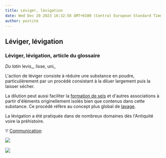 ```yaml
---
title: Léviger, lévigation
date: Wed Dec 20 2023 16:32:58 GMT+0100 (Central European Standard Time)
author: postite
---
```


## Léviger, lévigation
### Léviger, lévigation, article du glossaire
 _Du latin_ levis_, lisse, uni_

L'action de léviger consiste à réduire une substance en poudre, particulièrement par un procédé consistant à la diluer largement puis la laisser sécher.

La dilution peut aussi faciliter la [formation de sels](formationdesels.html) et d'autres associations à partir d'éléments originellement isolés bien que contenus dans cette substance. Ce procédé réfère au concept plus global de [lavage](lavage.html).

La lévigation a été pratiquée dans de nombreux domaines dès l'Antiquité voire la préhistoire.



![](images/flechebas.gif) [Communication](http://www.artrealite.com/annonceurs.htm) 

[![](https://cbonvin.fr/sites/regie.artrealite.com/visuels/campagne1.png)](index-2.html#20131014)

![](https://cbonvin.fr/sites/regie.artrealite.com/visuels/campagne2.png)